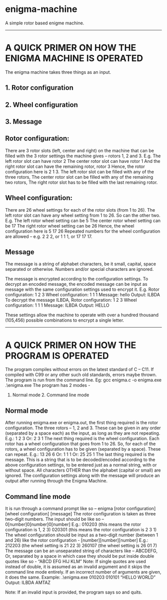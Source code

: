 # enigma-machine
A simple rotor based enigme machine.

--------------------------------------------------------------------------------------

# A QUICK PRIMER ON HOW THE ENIGMA MACHINE IS OPERATED 
The enigma machine takes three things as an input. 
## 1. Rotor configuration
## 2. Wheel configuration
## 3. Message

## Rotor configuration:
There are 3 rotor slots (left, center and right) on the machine that can be filled with the 3 rotor settings the machine gives – rotors 1, 2 and 3. 
E.g. The left rotor slot can have rotor 2 
The center rotor slot can have rotor 1 
And the right rotor slot can have the remaining rotor, rotor 3 
Hence, the rotor configuration here is 2 1 3. 
The left rotor slot can be filled with any of the three rotors, 
The center rotor slot can be filled with any of the remaining two rotors, 
The right rotor slot has to be filled with the last remaining rotor. 
 
## Wheel configuration:
There are 26 wheel settings for each of the rotor slots (from 1 to 26). 
The left rotor slot can have any wheel setting from 1 to 26. So can the other two. 
E.g. The left rotor wheel setting can be 5 
The center rotor wheel setting can be 17 
The right rotor wheel setting can be 26 
Hence, the wheel configuration here is 5 17 26 
Repeated numbers for the wheel configuration are allowed – e.g. 2 2 2, or 1 1 1, or 17 17 17. 
 
## Message
The message is a string of alphabet characters, be it small, capital, space separated or otherwise. Numbers and/or special characters are ignored. 
 
The message is encrypted according to the configuration settings. 
To decrypt an encoded message, the encoded message can be input as message with the same configuration settings used to encrypt it. 
E.g. Rotor configuration: 1 2 3 
        Wheel configuration: 1 1 1 
        Message: hello 
        Output: ILBDA 
To decrypt the message ILBDA, 
        Rotor configuration: 1 2 3 
        Wheel configuration: 1 1 1 
        Message: ILBDA 
        Output: HELLO 
 
These settings allow the machine to operate with over a hundred thousand (105,456) possible combinations to encrypt a single letter.

--------------------------------------------------------------------------------------

# A QUICK PRIMER ON HOW THE PROGRAM IS OPERATED 
The program compiles without errors on the latest standard of C – C11. If compiled with C99 or any other such old standards, errors maybe thrown. 
The program is run from the command line. 
Eg: gcc enigma.c -o enigma.exe 
      .\enigma.exe 
The program has 2 modes - 
1. Normal mode 2. Command line mode 
 
## Normal mode
After running enigma.exe or enigma.out, the first thing required is the rotor configuration. 
The three rotors – 1, 2 and 3. These can be given in any order (separated by a space each) as the input, as long as they are not repeating. 
E.g.: 1 2 3 
  Or: 2 3 1 
The next thing required is the wheel configuration. 
Each rotor has a wheel configuration that goes from 1 to 26. So, for each of the rotors, a wheel configuration has to be given (separated by a space). These can repeat. 
E.g.: 13 26 6 
   Or: 1 1 1 
   Or: 25 25 1 
The last thing required is the message. 
This is a string that is to be decoded/encoded according to the above configuration settings, to be entered just as a normal string, with or without space. All characters OTHER than the alphabet (capital or small) are ignored. 
The configuration settings along with the message will produce an output after running through the Enigma Machine. 
 
## Command line mode
It is run through a command prompt like so – enigma [rotor configuration] [wheel configuration] [message] 
The rotor configuration is taken as three two-digit numbers. The input should be like so – 0[number]0[number]0[number] 
E.g.: 010203 (this means the rotor configuration is 1, 2 3) 
         020301 (this means the rotor configuration is 2 3 1) 
The wheel configuration should be input as a two-digit number (between 1 and 26) like the rotor configuration - [number][number][number] 
E.g.: 212203 (the wheel setting is 21 22 3) 
         260107 (the wheel setting is 26 01 7) 
The message can be an unseparated string of characters like – ABCDEFG, 
Or, separated by a space in which case they should be put inside double quotes like so - “ABCD EFG HIJ   KLM” 
Note: If single quotes are used instead of double, it is assumed as an invalid argument and it skips the command line mode entirely. If an incorrect number of arguments are given, it does the same. 
Example: .\enigma.exe 010203 010101 “HELLO WORLD” 
   Output: ILBDA AMTAZ 
 
Note: If an invalid input is provided, the program says so and quits. 
